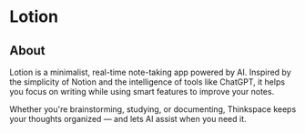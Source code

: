 # Lotion 


## About 

Lotion is a minimalist, real-time note-taking app powered by AI. Inspired by the simplicity of Notion and the intelligence of tools like ChatGPT, it helps you focus on writing while using smart features to improve your notes.

Whether you're brainstorming, studying, or documenting, Thinkspace keeps your thoughts organized — and lets AI assist when you need it.